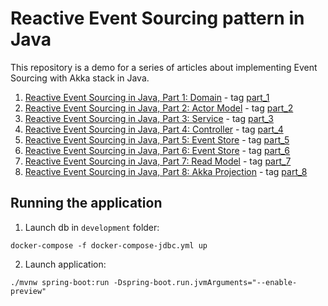 # Reactive Event Sourcing pattern in Java

This repository is a demo for a series of articles about implementing Event Sourcing with Akka stack in Java.

1. [Reactive Event Sourcing in Java, Part 1: Domain](https://softwaremill.com/reactive-event-sourcing-in-java-part-1-domain/) -
   tag [part_1](https://github.com/softwaremill/reactive-event-sourcing-java/releases/tag/part_1)
2. [Reactive Event Sourcing in Java, Part 2: Actor Model](https://softwaremill.com/reactive-event-sourcing-in-java-part-2-actor-model) -
   tag [part_2](https://github.com/softwaremill/reactive-event-sourcing-java/releases/tag/part_2)
3. [Reactive Event Sourcing in Java, Part 3: Service](https://softwaremill.com/reactive-event-sourcing-in-java-part-3-service) -
   tag [part_3](https://github.com/softwaremill/reactive-event-sourcing-java/releases/tag/part_3)
4. [Reactive Event Sourcing in Java, Part 4: Controller](https://softwaremill.com/reactive-event-sourcing-in-java-part-4-controller) -
   tag [part_4](https://github.com/softwaremill/reactive-event-sourcing-java/releases/tag/part_4)
5. [Reactive Event Sourcing in Java, Part 5: Event Store](https://softwaremill.com/reactive-event-sourcing-in-java-part-5-event-store) -
   tag [part_5](https://github.com/softwaremill/reactive-event-sourcing-java/releases/tag/part_5)
6. [Reactive Event Sourcing in Java, Part 6: Event Store](https://softwaremill.com/reactive-event-sourcing-in-java-part-6-empty-state) -
   tag [part_6](https://github.com/softwaremill/reactive-event-sourcing-java/releases/tag/part_6)
7. [Reactive Event Sourcing in Java, Part 7: Read Model](https://softwaremill.com/reactive-event-sourcing-in-java-part-7-read-model) -
   tag [part_7](https://github.com/softwaremill/reactive-event-sourcing-java/releases/tag/part_7)
8. [Reactive Event Sourcing in Java, Part 8: Akka Projection](https://softwaremill.com/reactive-event-sourcing-in-java-part-8-akka-projection) -
   tag [part_8](https://github.com/softwaremill/reactive-event-sourcing-java/releases/tag/part_8)



## Running the application

1. Launch db in `development` folder:

```
docker-compose -f docker-compose-jdbc.yml up    
```

2. Launch application:
```
./mvnw spring-boot:run -Dspring-boot.run.jvmArguments="--enable-preview"    
```